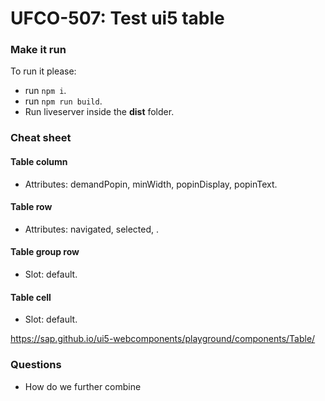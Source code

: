 # UFCO-507: Test ui5 table

### Make it run

To run it please:
- run `npm i`.
- run `npm run build`.
- Run liveserver inside the **dist** folder.


### Cheat sheet

#### Table column
- Attributes: demandPopin, minWidth, popinDisplay, popinText.
#### Table row
- Attributes: navigated, selected,         .
#### Table group row
- Slot: default.
#### Table cell
- Slot: default.

https://sap.github.io/ui5-webcomponents/playground/components/Table/

### Questions
- How do we further combine 
